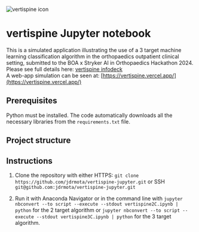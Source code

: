 ![vertispine icon](https://mediknothealth.web.app/imgs/vertispine-icon.png)
# vertispine Jupyter notebook
This is a simulated application illustrating the use of a 3 target machine learning classification algorithm in the orthopaedics outpatient clinical setting, submitted to the BOA x Stryker AI in Orthopaedics Hackathon 2024.
<br/>
Please see full details here: [vertispine infodeck](https://vertispine.vercel.app/vertispine.pdf)
<br/>
A web-app simulation can be seen at: [https://vertispine.vercel.app/](https://vertispine.vercel.app/)

## Prerequisites
Python must be installed. The code automatically downloads all the necessary libraries from the `requirements.txt` file.

## Project structure


## Instructions
1. Clone the repository with either HTTPS:
`git clone https://github.com/jdrmota/vertispine-jupyter.git`
or SSH
`git@github.com:jdrmota/vertispine-jupyter.git`

2. Run it with Anaconda Navigator or in the command line with `jupyter nbconvert --to script --execute --stdout vertispine2C.ipynb | python` for the 2 target algorithm or `jupyter nbconvert --to script --execute --stdout vertispine3C.ipynb | python` for the 3 target algorithm.